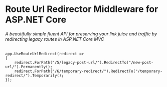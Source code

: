 # Route Url Redirector Middleware for ASP.NET Core
###### A beautifully simple fluent API for preserving your link juice and traffic by redirecting legacy routes in ASP.NET Core MVC

    app.UseRouteUrlRedirect(redirect =>
    {
        redirect.ForPath("/5/legacy-post-url/").RedirectTo("/new-post-url/").Permanently();
        redirect.ForPath("/6/temporary-redirect/").RedirectTo("/temporary-redirect/").Temporarily();
    });

